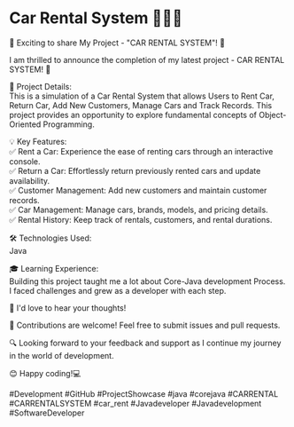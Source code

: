 # Car Rental System 🚗🔁⏰

🚀 Exciting to share My Project - "CAR RENTAL SYSTEM"! 🎉

I am thrilled to announce the completion of my latest project - CAR RENTAL SYSTEM! 🌟

🎯 Project Details: <br>
This is a simulation of a Car Rental System that allows Users to Rent Car, Return Car, Add New Customers, Manage Cars and Track Records. This project provides an opportunity to explore fundamental concepts of Object-Oriented Programming.

💡 Key Features:<br>
✅ Rent a Car: Experience the ease of renting cars through an interactive console.<br>
✅ Return a Car: Effortlessly return previously rented cars and update availability.<br>
✅ Customer Management: Add new customers and maintain customer records.<br>
✅ Car Management: Manage cars, brands, models, and pricing details.<br>
✅ Rental History: Keep track of rentals, customers, and rental durations.

🛠 Technologies Used:<br>
    Java

🎓 Learning Experience:<br>
Building this project taught me a lot about Core-Java development Process. I faced challenges and grew as a developer with each step.

📢 I'd love to hear your thoughts!

🤝 Contributions are welcome! Feel free to submit issues and pull requests.

🔍 Looking forward to your feedback and support as I continue my journey in the world of development.

😊 Happy coding!💻

#Development #GitHub #ProjectShowcase #java #corejava #CARRENTAL #CARRENTALSYSTEM #car_rent #Javadeveloper #Javadevelopment #SoftwareDeveloper
